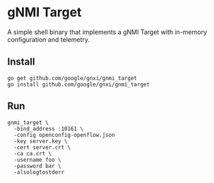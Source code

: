 # gNMI Target

A simple shell binary that implements a gNMI Target with in-memory configuration and telemetry.

## Install

```
go get github.com/google/gnxi/gnmi_target
go install github.com/google/gnxi/gnmi_target
```

## Run

```
gnmi_target \
  -bind_address :10161 \
  -config openconfig-openflow.json
  -key server.key \
  -cert server.crt \
  -ca ca.crt \
  -username foo \
  -password bar \
  -alsologtostderr
```
